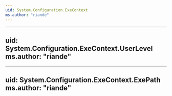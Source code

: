 ```yaml
---
uid: System.Configuration.ExeContext
ms.author: "riande"
---
```


---
uid: System.Configuration.ExeContext.UserLevel
ms.author: "riande"
---

---
uid: System.Configuration.ExeContext.ExePath
ms.author: "riande"
---
